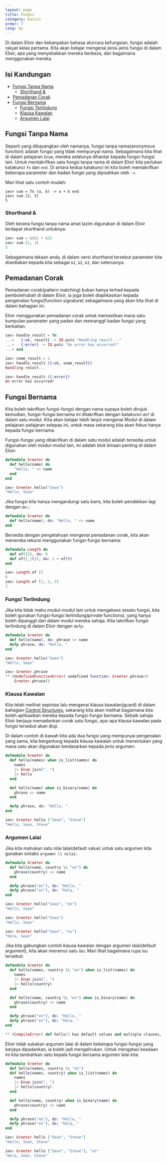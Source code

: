 ```yaml
---
layout: page
title: Fungsi
category: basics
order: 7
lang: my
---
```


Di dalam Elixir dan kebanyakan bahasa aturcara kefungsian, fungsi adalah rakyat kelas pertama.  Kita akan belajar mengenai jenis-jenis fungsi di dalam Elixir, apa yang menyebabkan mereka berbeza, dan bagaimana menggunakan mereka.

## Isi Kandungan

- [Fungsi Tanpa Nama](#fungsi-tanpa-nama)
  - [Shorthand &](#Shorthand--)
- [Pemadanan Corak](#pemadan-corak)
- [Fungsi Bernama](#fungsi-bernama)
  - [Fungsi Terlindung](#fungsi-terlindung)
  - [Klausa Kawalan](#klausa-kawalan)
  - [Argumen Lalai](#argumen-lalai)

## Fungsi Tanpa Nama

Seperti yang dibayangkan oleh namanya, fungsi tanpa nama(anonymous function) adalah fungsi yang tidak mempunyai nama.  Sebagaimana kita lihat di dalam pelajaran `Enum`, mereka selalunya dihantar kepada fungsi-fungsi lain.  Untuk mentakrifkan satu fungsi tanpa nama di dalam Elixir kita perlukan katakunci `fn` dan `end`.  Di antara kedua katakunci ini kita boleh mentakrifkan beberapa parameter dan badan fungsi yang dipisahkan oleh `->`.

Mari lihat satu contoh mudah:

```elixirre
iex> sum = fn (a, b) -> a + b end
iex> sum.(2, 3)
5
```

### Shorthand &

Oleh kerana fungsi tanpa nama amat lazim digunakan di dalam Elixir terdapat shorthand untuknya:

```elixir
iex> sum = &(&1 + &2)
iex> sum.(2, 3)
5
```

Sebagaimana tekaan anda, di dalam versi shorthand tersebut parameter kita disediakan kepada kita sebagai `&1`, `&2`, `&3`, dan seterusnya.

## Pemadanan Corak

Pemadanan corak(pattern matching) bukan hanya terhad kepada pembolehubah di dalam Elixir, ia juga boleh diaplikasikan kepada pengenalan fungsi(function signature) sebagaimana yang akan kita lihat di dalam bahagian ini. 

Elixir menggunakan pemadanan corak untuk memastikan mana satu kumpulan parameter yang padan dan memanggil badan fungsi yang berkaitan: 

```elixir
iex> handle_result = fn
...>   {:ok, result} -> IO.puts "Handling result..."
...>   {:error} -> IO.puts "An error has occurred!"
...> end

iex> some_result = 1
iex> handle_result.({:ok, some_result})
Handling result...

iex> handle_result.({:error})
An error has occurred!
```

## Fungsi Bernama

Kita boleh takrifkan fungsi-fungsi dengan nama supaya boleh dirujuk kemudian, fungsi-fungsi bernama ini ditakrifkan dengan katakunci `def` di dalam satu modul.  Kita akan belajar lebih lanjut mengenai Modul di dalam pelajaran-pelajaran selepas ini, untuk masa sekarang kita akan fokus hanya kepada fungsi bernama.


Fungsi-fungsi yang ditakrifkan di dalam satu modul adalah tersedia untuk digunakan oleh modul-modul lain, ini adalah blok binaan penting di dalam Elixir:

```elixir
defmodule Greeter do
  def hello(name) do
    "Hello, " <> name
  end
end

iex> Greeter.hello("Sean")
"Hello, Sean"
```

Jika fungsi kita hanya mengandungi satu baris, kita boleh pendekkan lagi dengan `do:`:

```elixir
defmodule Greeter do
  def hello(name), do: "Hello, " <> name
end
```

Bersedia dengan pengetahuan mengenai pemadanan corak, kita akan meneroka rekursi menggunakan fungsi-fungsi bernama:

```elixir
defmodule Length do
  def of([]), do: 0
  def of([_|t]), do: 1 + of(t)
end

iex> Length.of []
0
iex> Length.of [1, 2, 3]
3
```

### Fungsi Terlindung

Jika kita tidak mahu modul-modul lain untuk mengakses sesatu fungsi, kita boleh gunakan fungsi-fungsi terlindung(private functions), yang hanya boleh dipanggil dari dalam modul mereka sahaja.  Kita takrifkan fungsi terlindung di dalam Elixir dengan `defp`:

```elixir
defmodule Greeter do
  def hello(name), do: phrase <> name
  defp phrase, do: "Hello, "
end

iex> Greeter.hello("Sean")
"Hello, Sean"

iex> Greeter.phrase
** (UndefinedFunctionError) undefined function: Greeter.phrase/0
    Greeter.phrase()
```

### Klausa Kawalan

Kita telah melihat sepintas lalu mengenai klausa kawalan(guard) di dalam bahagian [Control Structures](../control-structures.md), sekarang kita akan melihat bagaimana kita boleh aplikasikan mereka kepada fungsi-fungsi bernama.  Sebaik sahaja Elixir berjaya memadankan corak satu fungsi, apa-apa klausa kawalan pada fungsi tersebut akan diuji.

Di dalam contoh di bawah kita ada dua fungsi yang mempunyai pengenalan yang sama, kita bergantung kepada klausa kawalan untuk menentukan yang mana satu akan digunakan berdasarkan kepada jenis argumen:

```elixir
defmodule Greeter do
  def hello(names) when is_list(names) do
    names
    |> Enum.join(", ")
    |> hello
  end

  def hello(name) when is_binary(name) do
    phrase <> name
  end

  defp phrase, do: "Hello, "
end

iex> Greeter.hello ["Sean", "Steve"]
"Hello, Sean, Steve"
```

### Argumen Lalai

Jika kita mahukan satu nilai lalai(default value) untuk satu argumen kita gunakan sintaks `argumen \\ nilai`:

```elixir
defmodule Greeter do
  def hello(name, country \\ "en") do
    phrase(country) <> name
  end

  defp phrase("en"), do: "Hello, "
  defp phrase("es"), do: "Hola, "
end

iex> Greeter.hello("Sean", "en")
"Hello, Sean"

iex> Greeter.hello("Sean")
"Hello, Sean"

iex> Greeter.hello("Sean", "es")
"Hola, Sean"
```

Jika kita gabungkan contoh klausa kawalan dengan argumen lalai(default argument), kita akan menemui satu isu.  Mari lihat bagaimana rupa isu tersebut:

```elixir
defmodule Greeter do
  def hello(names, country \\ "en") when is_list(names) do
    names
    |> Enum.join(", ")
    |> hello(country)
  end

  def hello(name, country \\ "en") when is_binary(name) do
    phrase(country) <> name
  end

  defp phrase("en"), do: "Hello, "
  defp phrase("es"), do: "Hola, "
end

** (CompileError) def hello/2 has default values and multiple clauses, define a function head with the defaults
```

Elixir tidak sukakan argumen lalai di dalam beberapa fungsi-fungsi yang berjaya dipadankan, ia boleh jadi mengelirukan.  Untuk mengatasi keadaan ini kita tambahkan satu kepala fungsi bersama argumen lalai kita:  

```elixir
defmodule Greeter do
  def hello(names, country \\ "en")
  def hello(names, country) when is_list(names) do
    names
    |> Enum.join(", ")
    |> hello(country)
  end

  def hello(name, country) when is_binary(name) do
    phrase(country) <> name
  end

  defp phrase("en"), do: "Hello, "
  defp phrase("es"), do: "Hola, "
end

iex> Greeter.hello ["Sean", "Steve"]
"Hello, Sean, Steve"

iex> Greeter.hello ["Sean", "Steve"], "es"
"Hola, Sean, Steve"
```
